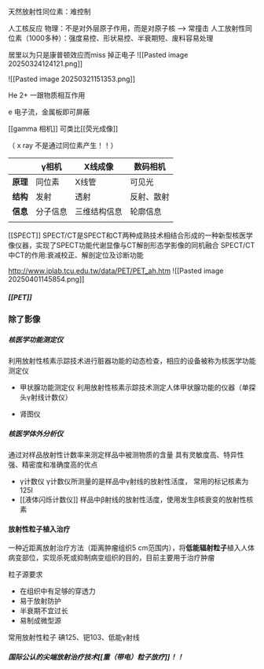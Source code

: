 天然放射性同位素：难控制

人工核反应
物理：不是对外层原子作用，而是对原子核 --> 常撞击
人工放射性同位素（1000多种）：强度易控、形状易控、半衰期短、废料容易处理

居里以为只是康普顿效应而miss 掉正电子
										![[Pasted image 20250324124121.png]]

![[Pasted image 20250321151353.png]]

He 2+  一跟物质相互作用

e 电子流，金属板即可屏蔽

[[gamma 相机]] 可类比[[荧光成像]]

（ x ray 不是通过同位素产生！！）


|        | γ相机  | X线成像   | 数码相机  |
| ------ | ---- | ------ | ----- |
| **原理** | 同位素  | X线管    | 可见光   |
| **结构** | 发射   | 透射     | 反射、散射 |
| **信息** | 分子信息 | 三维结构信息 | 轮廓信息  |
|        |      |        |       |

[[SPECT]]
SPECT/CT是SPECT和CT两种成熟技术相结合形成的一种新型核医学像仪器，实现了SPECT功能代谢显像与CT解剖形态学影像的同机融合
SPECT/CT中CT的作用:衰减校正、解剖定位及诊断功能

http://www.iplab.tcu.edu.tw/data/PET/PET_ah.htm
![[Pasted image 20250401145854.png]]
##### [[PET]]


### 除了影像

##### 核医学功能测定仪

利用放射性核素示踪技术进行脏器功能的动态检查，相应的设备被称为核医学功能测定仪

- 甲状腺功能测定仪
	利用放射性核素示踪技术测定人体甲状腺功能的仪器（单探头γ射线计数仪）

- 肾图仪

##### 核医学体外分析仪

通过对样品放射性计数率来测定样品中被测物质的含量
具有灵敏度高、特异性强、精密度和准确度高的优点

- γ计数仪
	γ计数仪所测量的是样品中γ射线的放射性活度，
	常用的标记核素为125I
- [[液体闪烁计数仪]]
	样品中β射线的放射性活度，使用发生β核衰变的放射性核素


#### 放射性粒子植入治疗
一种近距离放射治疗方法（距离肿瘤组织5 cm范围内），将**低能辐射粒子**植入人体病变部位，实现杀死或抑制病变组织的目的，目前主要用于治疗肿瘤

粒子源要求
- 在组织中有足够的穿透力
- 易于放射防护
- 半衰期不宜过长
- 易制成微型源

常用放射性粒子
	碘125、钯103、低能γ射线

##### 国际公认的尖端放射治疗技术[[重（带电）粒子放疗]]！！